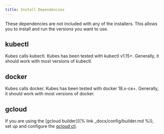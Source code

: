 ```yaml
---
title: Install Dependencies
---
```


These dependencies are not included with any of the installers. This allows you to install and run the versions you want to use.


## kubectl

Kubes calls kubectl. Kubes has been tested with kubectl v1.15+. Generally, it should work with most versions of kubectl.

## docker

Kubes calls docker. Kubes has been tested with docker 18.x-ce+. Generally, it should work with most versions of docker.

## gcloud

If you are using the [gcloud builder]({% link _docs/config/builder.md %}), set up and configure the [gcloud cli](https://cloud.google.com/sdk/install).
